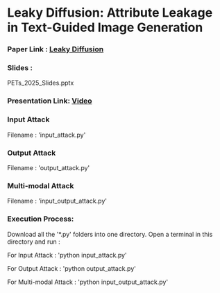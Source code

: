 # Leaky Diffusion: Attribute Leakage in Text-Guided Image Generation

### Paper Link : [Leaky Diffusion](https://petsymposium.org/popets/2025/popets-2025-0130.pdf)

### Slides : 
PETs_2025_Slides.pptx

### Presentation Link: [Video]()

### Input Attack

Filename : 'input_attack.py'

### Output Attack

Filename : 'output_attack.py'

### Multi-modal Attack

Filename : 'input_output_attack.py'

### Execution Process:

Download all the '*.py' folders into one directory. Open a terminal in this directory and run :

For Input Attack : 'python input_attack.py'

For Output Attack : 'python output_attack.py'

For Multi-modal Attack : 'python input_output_attack.py'
